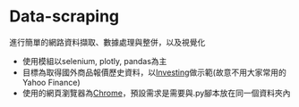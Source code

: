 # Data-scraping
進行簡單的網路資料擷取、數據處理與整併，以及視覺化

* 使用模組以selenium, plotly, pandas為主
* 目標為取得國外商品報價歷史資料，以[Investing](https://www.investing.com/indices/)做示範(故意不用大家常用的Yahoo Finance)
* 使用的網頁瀏覽器為[Chrome](https://chromedriver.chromium.org/downloads)，預設需求是需要與.py腳本放在同一個資料夾內
